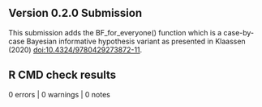 ## Version 0.2.0 Submission

This submission adds the BF_for_everyone() function which is a case-by-case
Bayesian informative hypothesis variant as presented in Klaassen (2020)
<doi:10.4324/9780429273872-11>.


## R CMD check results

0 errors | 0 warnings | 0 notes
